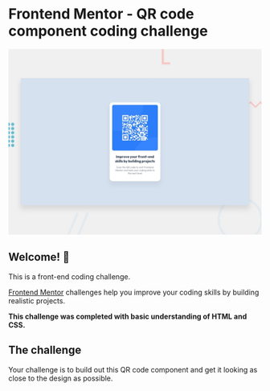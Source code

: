 # Frontend Mentor - QR code component coding challenge

![Design preview for the QR code component ](./preview.jpg)

## Welcome! 👋

This is a front-end coding challenge.

[Frontend Mentor](https://www.frontendmentor.io) challenges help you improve your coding skills by building realistic projects.

**This challenge was completed with basic understanding of HTML and CSS.**

## The challenge

Your challenge is to build out this QR code component and get it looking as close to the design as possible.

